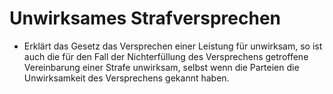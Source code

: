 # Unwirksames Strafversprechen

- Erklärt das Gesetz das Versprechen einer Leistung für unwirksam, so ist auch die für den Fall der Nichterfüllung des Versprechens getroffene Vereinbarung einer Strafe unwirksam, selbst wenn die Parteien die Unwirksamkeit des Versprechens gekannt haben.

